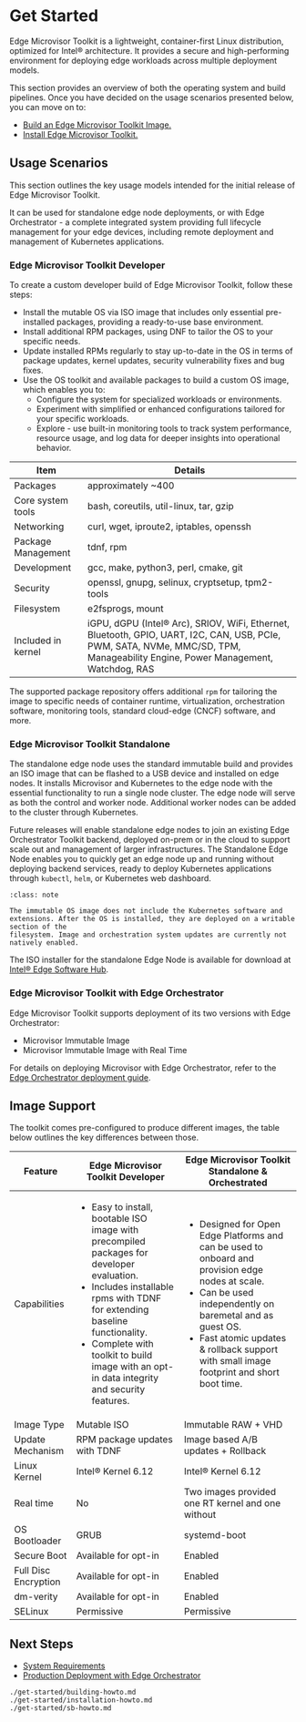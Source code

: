 # Get Started

Edge Microvisor Toolkit is a lightweight, container-first Linux distribution,
optimized for Intel® architecture. It provides a secure and high-performing environment for
deploying edge workloads across multiple deployment models.

This section provides an overview of both the operating system and build pipelines.
Once you have decided on the usage scenarios presented below, you can move on to:

- [Build an Edge Microvisor Toolkit Image.](./get-started/building-howto.md)
- [Install Edge Microvisor Toolkit.](./get-started/installation-howto.md)

## Usage Scenarios

This section outlines the key usage models intended for the initial release of
Edge Microvisor Toolkit.

It can be used for standalone edge node deployments, or with Edge
Orchestrator - a complete integrated system providing full lifecycle management for your edge
devices, including remote deployment and management of Kubernetes applications.

### Edge Microvisor Toolkit Developer

To create a custom developer build of Edge Microvisor Toolkit, follow these steps:

- Install the mutable OS via ISO image that includes only essential pre-installed packages, providing a ready-to-use base environment.
- Install additional RPM packages, using DNF to tailor the OS to your specific needs.
- Update installed RPMs regularly to stay up-to-date in the OS in terms of package updates, kernel updates, security vulnerability fixes and bug fixes.
- Use the OS toolkit and available packages to build a custom OS image, which enables you to:
  - Configure the system for specialized workloads or environments.
  - Experiment with simplified or enhanced configurations tailored for your specific workloads.
  - Explore - use built-in monitoring tools to track system performance, resource
    usage, and log data for deeper insights into operational behavior.

| Item | Details |
| -------------| ------- |
| Packages     | approximately ~400    |
| Core system tools | bash, coreutils, util-linux, tar, gzip|
| Networking | curl, wget, iproute2, iptables, openssh |
| Package Management | tdnf, rpm |
| Development | gcc, make, python3, perl, cmake, git |
| Security | openssl, gnupg, selinux, cryptsetup, tpm2-tools |
| Filesystem | e2fsprogs, mount |
| Included in kernel | iGPU, dGPU (Intel® Arc), SRIOV, WiFi, Ethernet, Bluetooth, GPIO, UART, I2C, CAN, USB, PCIe, PWM, SATA, NVMe, MMC/SD, TPM, Manageability Engine, Power Management, Watchdog, RAS |

The supported package repository offers additional `rpm` for tailoring the image to specific needs of container runtime, virtualization, orchestration software, monitoring tools, standard cloud-edge (CNCF) software, and more.

### Edge Microvisor Toolkit Standalone

The standalone edge node uses the standard immutable build and provides an ISO image that can be flashed to a USB device and installed on edge nodes. It installs Microvisor and Kubernetes to the edge node with the essential functionality to run a single node cluster. The edge node will serve as both the control and worker node. Additional worker nodes can be added to the cluster through Kubernetes.

Future releases will enable standalone edge nodes to join an existing Edge Orchestrator Toolkit backend, deployed on-prem or in the cloud to support scale out and management of larger infrastructures. The Standalone Edge Node enables you to quickly get an edge node up and running without deploying backend services, ready to deploy Kubernetes applications through `kubectl`, `helm`, or Kubernetes web dashboard.

```{admonition} The standalone edge node does not support the real-time version currently.
:class: note

The immutable OS image does not include the Kubernetes software and
extensions. After the OS is installed, they are deployed on a writable section of the
filesystem. Image and orchestration system updates are currently not natively enabled.
```

The ISO installer for the standalone Edge Node is available for download at
[Intel® Edge Software Hub](https://edgesoftwarecatalog.intel.com/).

### Edge Microvisor Toolkit with Edge Orchestrator

Edge Microvisor Toolkit supports deployment of its two versions with Edge Orchestrator:

- Microvisor Immutable Image
- Microvisor Immutable Image with Real Time

For details on deploying Microvisor with Edge Orchestrator, refer to the
[Edge Orchestrator deployment guide](../user-guide/deployment-edge-orchestrator.md).

## Image Support

The toolkit comes pre-configured to produce different images, the table below outlines the key
differences between those.


|  Feature         | Edge Microvisor Toolkit Developer | Edge Microvisor Toolkit Standalone & Orchestrated                                   |
| -----------------| -------------------- | ------------------------------------------------- |
| Capabilities | <ul><li>Easy to install, bootable ISO image with precompiled packages for developer evaluation.</li> <li> Includes installable rpms with TDNF for extending baseline functionality.</li> <li>Complete with toolkit to build image with an opt-in data integrity and security features.</li></ul> | <ul><li>Designed for Open Edge Platforms and can be used to onboard and provision edge nodes at scale.</li><li>Can be used independently on baremetal and as guest OS.</li><li>Fast atomic updates & rollback support with small image footprint and short boot time.|
| Image Type       | Mutable ISO          | Immutable RAW + VHD                               |
| Update Mechanism | RPM package updates with TDNF | Image based A/B updates + Rollback       |
| Linux Kernel     | Intel® Kernel 6.12   | Intel® Kernel 6.12                                |
| Real time        | No                   | Two images provided one RT kernel and one without |
| OS Bootloader    | GRUB                 | systemd-boot                                      |
| Secure Boot      | Available for opt-in | Enabled                                           |
| Full Disc Encryption | Available for opt-in | Enabled                                       |
| dm-verity        | Available for opt-in | Enabled                                           |
| SELinux          | Permissive           | Permissive                                        |

## Next Steps

- [System Requirements](./introduction)
- [Production Deployment with Edge Orchestrator](./deployment-edge-orchestrator.md)


```{toctree}
./get-started/building-howto.md
./get-started/installation-howto.md
./get-started/sb-howto.md
```
